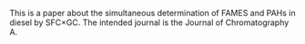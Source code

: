 This is a paper about the simultaneous determination of FAMES and PAHs in diesel by SFC×GC. The intended journal is the Journal of Chromatography A. 

